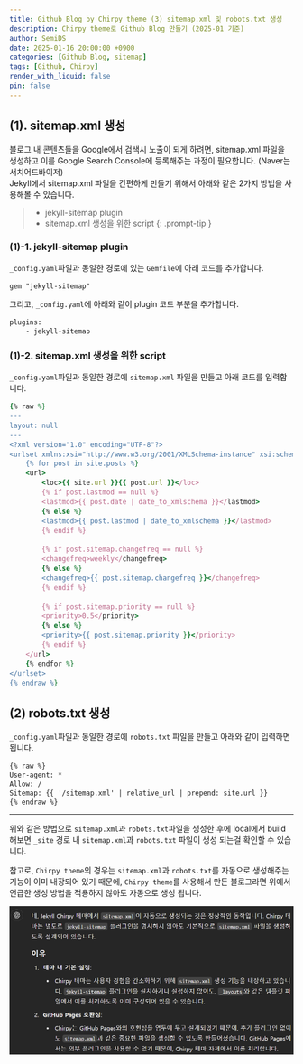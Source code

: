 ```yaml
---
title: Github Blog by Chirpy theme (3) sitemap.xml 및 robots.txt 생성
description: Chirpy theme로 Github Blog 만들기 (2025-01 기준)
author: SemiDS
date: 2025-01-16 20:00:00 +0900
categories: [Github Blog, sitemap]
tags: [Github, Chirpy]
render_with_liquid: false
pin: false
---
```


## (1). sitemap.xml 생성
블로그 내 콘텐츠들을 Google에서 검색시 노출이 되게 하려면, sitemap.xml 파일을 생성하고 이를 Google Search Console에 등록해주는 과정이 필요합니다. (Naver는 서치어드바이저)  
Jekyll에서 sitemap.xml 파일을 간편하게 만들기 위해서 아래와 같은 2가지 방법을 사용해볼 수 있습니다. 

>- jekyll-sitemap plugin
>- sitemap.xml 생성을 위한 script
{: .prompt-tip }

### (1)-1. jekyll-sitemap plugin
`_config.yaml`파일과 동일한 경로에 있는 `Gemfile`에 아래 코드를 추가합니다. 

```shell
gem "jekyll-sitemap"
```
그리고, `_config.yaml`에 아래와 같이 plugin 코드 부분을 추가합니다.
```shell
plugins:
    - jekyll-sitemap
```
### (1)-2. sitemap.xml 생성을 위한 script
`_config.yaml`파일과 동일한 경로에 `sitemap.xml` 파일을 만들고 아래 코드를 입력합니다.
```ruby
{% raw %}
---
layout: null
---
<?xml version="1.0" encoding="UTF-8"?>
<urlset xmlns:xsi="http://www.w3.org/2001/XMLSchema-instance" xsi:schemaLocation="http://www.sitemaps.org/schemas/sitemap/0.9 http://www.sitemaps.org/schemas/sitemap/0.9/sitemap.xsd" xmlns="http://www.sitemaps.org/schemas/sitemap/0.9">
    {% for post in site.posts %}
    <url>
        <loc>{{ site.url }}{{ post.url }}</loc>
        {% if post.lastmod == null %}
        <lastmod>{{ post.date | date_to_xmlschema }}</lastmod>
        {% else %}
        <lastmod>{{ post.lastmod | date_to_xmlschema }}</lastmod>
        {% endif %}

        {% if post.sitemap.changefreq == null %}
        <changefreq>weekly</changefreq>
        {% else %}
        <changefreq>{{ post.sitemap.changefreq }}</changefreq>
        {% endif %}

        {% if post.sitemap.priority == null %}
        <priority>0.5</priority>
        {% else %}
        <priority>{{ post.sitemap.priority }}</priority>
        {% endif %}
    </url>
    {% endfor %}
</urlset>
{% endraw %}
```

## (2) robots.txt 생성
`_config.yaml`파일과 동일한 경로에 `robots.txt` 파일을 만들고 아래와 같이 입력하면 됩니다. 
```
{% raw %}
User-agent: *
Allow: /
Sitemap: {{ '/sitemap.xml' | relative_url | prepend: site.url }}
{% endraw %}
```

---
위와 같은 방법으로 `sitemap.xml`과 `robots.txt`파일을 생성한 후에 local에서 build 해보면 `_site` 경로 내 `sitemap.xml`과 `robots.txt` 파일이 생성 되는걸 확인할 수 있습니다.

참고로, `Chirpy theme`의 경우는 `sitemap.xml`과 `robots.txt`를 자동으로 생성해주는 기능이 이미 내장되어 있기 때문에, `Chirpy theme`를 사용해서 만든 블로그라면 위에서 언급한 생성 방법을 적용하지 않아도 자동으로 생성 됩니다.

![1](/assets/img/posting/2025-01-26-github-blog-1_1.png)
